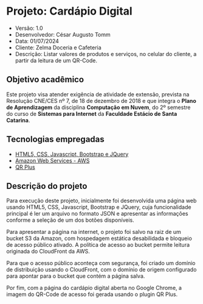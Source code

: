 # Projeto: Cardápio Digital

* Versão: 1.0
* Desenvolvedor: César Augusto Tomm
* Data: 01/07/2024
* Cliente: Zelma Doceria e Cafeteria
* Descrição: Listar valores de produtos e serviços, no celular do cliente, a partir da leitura de um QR-Code.

## Objetivo acadêmico

Este projeto visa atender exigência de atividade de extensão, prevista na Resolução CNE/CES nº 7, de 18 de dezembro de 2018 e que integra o **Plano de Aprendizagem** da disciplina **Computação em Nuvem**, do 2º semestre do curso de **Sistemas para Internet** da **Faculdade Estácio de Santa Catarina**.

## Tecnologias empregadas

* [HTML5, CSS, Javascript, Bootstrap e JQuery](https://www.w3schools.com/)
* [Amazon Web Services - AWS](https://aws.amazon.com/pt/console/)
* [QR Plus](https://www.qrplus.com.br/)

## Descrição do projeto

Para execução deste projeto, inicialmente foi desenvolvida uma página web usando HTML5, CSS, Javascript, Bootstrap e JQuery, cuja funcionalidade principal é ler um arquivo no formato JSON e apresentar as informações conforme a seleção de um dos botões disponíveis.

Para apresentar a página na internet, o projeto foi salvo na raiz de um bucket S3 da Amazon, com hospedagem estática desabilidada e bloqueio de acesso público ativado. A política de acesso ao bucket permite leitura originada do CloudFront da AWS.

Para que o acesso público aconteça com segurança, foi criado um domínio de distribuição usando o CloudFront, com o domínio de origem configurado para apontar para o bucket que contém a página salva.

Por fim, com a página do cardápio digital aberta no Google Chrome, a imagem do QR-Code de acesso foi gerada usando o plugin QR Plus.
